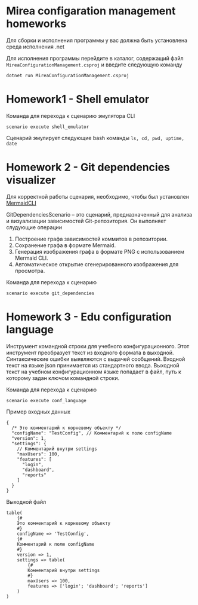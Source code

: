 # Mirea configaration management homeworks

Для сборки и исполнения программы у вас должна быть установлена среда исполнения .net

Для исполнения программы перейдите в каталог, содержащий файл `MireaConfigurationManagement.csproj`
и введите следующую команду

```
dotnet run MireaConfigurationManagement.csproj
```

# Homework1 - Shell emulator

Команда для перехода к сценарию эмулятора CLI

```
scenario execute shell_emulator
```

Сценарий эмулирует следующие bash команды `ls, cd, pwd, uptime, date`

# Homework 2 - Git dependencies visualizer

Для корректной работы сценария, необходимо, чтобы был установлен [MermaidCLI](https://github.com/mermaid-js/mermaid-cli)

GitDependenciesScenario – это сценарий, предназначенный для анализа и визуализации зависимостей Git-репозитория. Он выполняет слудующие операции

1. Построение графа зависимостей коммитов в репозитории.
2. Сохранение графа в формате Mermaid.
3. Генерация изображения графа в формате PNG с использованием Mermaid CLI.
4. Автоматическое открытие сгенерированного изображения для просмотра.

Команда для перехода к сценарию

```
scenario execute git_dependencies
```

# Homework 3 - Edu configuration language

Инструмент командной строки для учебного конфигурационного. Этот инструмент преобразует текст из
входного формата в выходной. Синтаксические ошибки выявляются с выдачей
сообщений.
Входной текст на языке json принимается из стандартного ввода. Выходной
текст на учебном конфигурационном языке попадает в файл, путь к которому
задан ключом командной строки.

Команда для перехода к сценарию

```
scenario execute conf_language
```

Пример входных данных
```
{
  /* Это комментарий к корневому объекту */
  "configName": "TestConfig", // Комментарий к полю configName
  "version": 1,
  "settings": {
    // Комментарий внутри settings
    "maxUsers": 100,
    "features": [
      "login",
      "dashboard",
      "reports"
    ]
  }
}
```
Выходной файл
```
table(
    {#
    Это комментарий к корневому объекту
    #}
    configName => 'TestConfig',
    {#
    Комментарий к полю configName
    #}
    version => 1,
    settings => table(
        {#
        Комментарий внутри settings
        #}
        maxUsers => 100,
        features => ['login'; 'dashboard'; 'reports']
    )
)
```